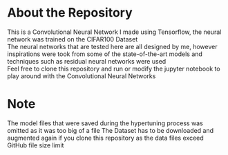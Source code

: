 # About the Repository
This is a Convolutional Neural Network I made using Tensorflow, the neural network was trained on the CIFAR100 Dataset  
The neural networks that are tested here are all designed by me, however inspirations were took from some of the state-of-the-art models and techniques such as residual neural networks were used  
Feel free to clone this repository and run or modify the jupyter notebook to play around with the Convolutional Neural Networks

# Note
The model files that were saved during the hypertuning process was omitted as it was too big of a file
The Dataset has to be downloaded and augmented again if you clone this repository as the data files exceed GitHub file size limit